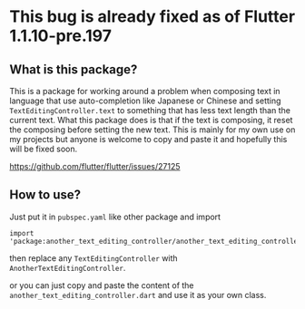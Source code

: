 # This bug is already fixed as of Flutter 1.1.10-pre.197

## What is this package?

This is a package for working around a problem when composing text in language that use auto-completion like Japanese or Chinese and setting `TextEditingController.text` to something that has less text length than the current text. What this package does is that if the text is composing, it reset the composing before setting the new text. This is mainly for my own use on my projects but anyone is welcome to copy and paste it and hopefully this will be fixed soon.

https://github.com/flutter/flutter/issues/27125

## How to use?

Just put it in `pubspec.yaml` like other package and import

```
import 'package:another_text_editing_controller/another_text_editing_controller.dart';
```

then replace any `TextEditingController` with `AnotherTextEditingController`.

or you can just copy and paste the content of the `another_text_editing_controller.dart` and use it as your own class.
